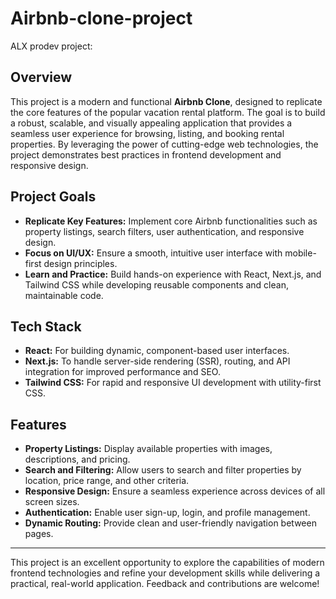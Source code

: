 # Airbnb-clone-project

ALX prodev project:


## Overview  
This project is a modern and functional **Airbnb Clone**, designed to replicate the core features of the popular vacation rental platform. The goal is to build a robust, scalable, and visually appealing application that provides a seamless user experience for browsing, listing, and booking rental properties. By leveraging the power of cutting-edge web technologies, the project demonstrates best practices in frontend development and responsive design.  

## Project Goals  
- **Replicate Key Features:** Implement core Airbnb functionalities such as property listings, search filters, user authentication, and responsive design.  
- **Focus on UI/UX:** Ensure a smooth, intuitive user interface with mobile-first design principles.  
- **Learn and Practice:** Build hands-on experience with React, Next.js, and Tailwind CSS while developing reusable components and clean, maintainable code.  

## Tech Stack  
- **React:** For building dynamic, component-based user interfaces.  
- **Next.js:** To handle server-side rendering (SSR), routing, and API integration for improved performance and SEO.  
- **Tailwind CSS:** For rapid and responsive UI development with utility-first CSS.  

## Features  
- **Property Listings:** Display available properties with images, descriptions, and pricing.  
- **Search and Filtering:** Allow users to search and filter properties by location, price range, and other criteria.  
- **Responsive Design:** Ensure a seamless experience across devices of all screen sizes.  
- **Authentication:** Enable user sign-up, login, and profile management.  
- **Dynamic Routing:** Provide clean and user-friendly navigation between pages.  

---

This project is an excellent opportunity to explore the capabilities of modern frontend technologies and refine your development skills while delivering a practical, real-world application. Feedback and contributions are welcome!
